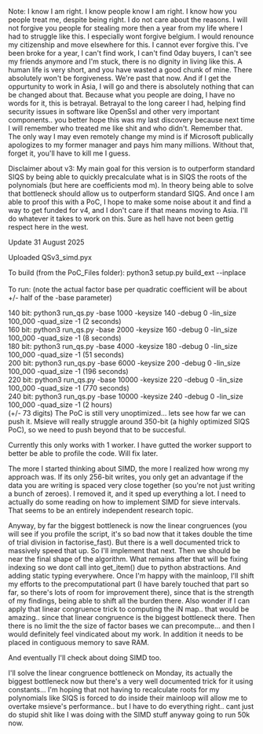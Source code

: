 Note: I know I am right. I know people know I am right. I know how you people treat me, despite being right. I do not care about the reasons. I will not forgive you people for stealing more then a year from my life where I had to struggle like this. I especially wont forgive belgium. I would renounce my citizenship and move elsewhere for this. I cannot ever forgive this. I've been broke for a year, I can't find work, I can't find 0day buyers, I can't see my friends anymore and I'm stuck, there is no dignity in living like this. A human life is very short, and you have wasted a good chunk of mine. There absolutely won't be forgiveness. We're past that now. And if I get the oppurtunity to work in Asia, I will go and there is absolutely nothing that can be changed about that. Because what you people are doing, I have no words for it, this is betrayal. Betrayal to the long career I had, helping find security issues in software like OpenSsl and other very important components.. you better hope this was my last discovery because next time I will remember who treated me like shit and who didn't. Remember that. The only way I may even remotely change my mind is if Microsoft publically apologizes to my former manager and pays him many millions. Without that, forget it, you'll have to kill me I guess.

Disclaimer about v3: My main goal for this version is to outperform standard SIQS by being able to quickly precalculate what is in SIQS the roots of the polynomials (but here are coefficients mod m). In theory being able to solve that bottleneck should allow us to outperform standard SIQS. And once I am able to proof this with a PoC, I hope to make some noise about it and find a way to get funded for v4, and I don't care if that means moving to Asia. I'll do whatever it takes to work on this. Sure as hell have not been gettig respect here in the west.

Update 31 August 2025

Uploaded QSv3_simd.pyx 

To build (from the PoC_Files folder): python3 setup.py build_ext --inplace</br></br>
To run: (note the actual factor base per quadratic coefficient will be about +/- half of the -base parameter)

140 bit: python3 run_qs.py -base 1000 -keysize 140 -debug 0 -lin_size 100_000 -quad_size -1 (2 seconds)</br>
160 bit: python3 run_qs.py -base 2000 -keysize 160 -debug 0 -lin_size 100_000 -quad_size -1 (8 seconds)</br>
180 bit: python3 run_qs.py -base 4000 -keysize 180 -debug 0 -lin_size 100_000 -quad_size -1 (51 seconds)</br>
200 bit: python3 run_qs.py -base 6000 -keysize 200 -debug 0 -lin_size 100_000 -quad_size -1 (196 seconds)</br>
220 bit: python3 run_qs.py -base 10000 -keysize 220 -debug 0 -lin_size 100_000 -quad_size -1 (770 seconds)</br>
240 bit: python3 run_qs.py -base 10000 -keysize 240 -debug 0 -lin_size 100_000 -quad_size -1 (2 hours)</br> (+/- 73 digits)
The PoC is still very unoptimized... lets see how far we can push it. Msieve will really struggle around 350-bit (a highly optimized SIQS PoC), so we need to push beyond that to be succesful.

Currently this only works with 1 worker. I have gutted the worker support to better be able to profile the code. Will fix later.

The more I started thinking about SIMD, the more I realized how wrong my approach was. If its only 256-bit writes, you only get an advantage if the data you are writing is spaced very close together (so you're not just writing a bunch of zeroes).
I removed it, and it sped up everything a lot. I need to actually do some reading on how to implement SIMD for sieve intervals. That seems to be an entirely independent research topic.

Anyway, by far the biggest bottleneck is now the linear congruences (you will see if you profile the script, it's so bad now that it takes double the time of trial division in factorise_fast). But there is a well documented trick to massively speed that up. So I'll implement that next. Then we should be near the final shape of the algorithm.
What remains after that will be fixing indexing so we dont call into get_item() due to python abstractions. And adding static typing everywhere.
Once I'm happy with the mainloop, I'll shift my efforts to the precomputational part (I have barely touched that part so far, so there's lots of room for improvement there), since that is the strength of my findings, being able to shift all the burden there. Also wonder if I can apply that linear congruence trick to computing the iN map.. that would be amazing.. since that linear congruence is the biggest bottleneck there. Then there is no limit the the size of factor bases we can precompute... and then I would definitely feel vindicated about my work. In addition it needs to be placed in contiguous memory to save RAM.

And eventually I'll check about doing SIMD too. 

I'll solve the linear congruence bottleneck on Monday, its actually the biggest bottleneck now but there's a very well documented trick for it using constants... I'm hoping that not having to recalculate roots for my polynomials like SIQS is forced to do inside their mainloop will allow me to overtake msieve's performance.. but I have to do everything right.. cant just do stupid shit like I was doing with the SIMD stuff anyway going to run 50k now. 
